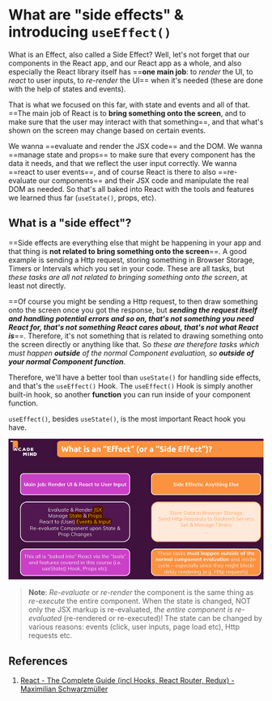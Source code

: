 # What are "side effects" & introducing `useEffect()`

What is an Effect, also called a Side Effect? Well, let's not forget that our components in the React app, and our React app as a whole, and also especially the React library itself has ==**one main job**: to _render_ the UI, to _react_ to user inputs, to _re-render_ the UI== when it's needed (these are done with the help of states and events).

That is what we focused on this far, with state and events and all of that. ==The main job of React is to **bring something onto the screen**, and to make sure that the user may interact with that something==, and that what's shown on the screen may change based on certain events.

We wanna ==evaluate and render the JSX code== and the DOM. We wanna ==manage state and props== to make sure that every component has the data it needs, and that we reflect the user input correctly. We wanna ==react to user events==, and of course React is there to also ==re-evaluate our components== and their JSX code and manipulate the real DOM as needed. So that's all baked into React with the tools and features we learned thus far (`useState()`, props, etc).

## What is a "side effect"?

==Side effects are everything else that might be happening in your app and that thing is **not related to bring something onto the screen**==. A good example is sending a Http request, storing something in Browser Storage, Timers or Intervals which you set in your code. These are all tasks, but _these tasks are all not related to bringing something onto the screen_, at least not directly.

==Of course you might be sending a Http request, to then draw something onto the screen once you got the response, but _**sending the request itself and handling potential errors and so on, that's not something you need React for, that's not something React cares about, that's not what React is**_==. Therefore, it's not something that is related to drawing something onto the screen directly or anything like that. So _these are therefore tasks which must happen **outside** of the normal Component evaluation, so **outside of your normal Component function**_.

Therefore, we'll have a better tool than `useState()` for handling side effects, and that's the `useEffect()` Hook. The `useEffect()` Hook is simply another built-in hook, so another **function** you can run inside of your component function.

`useEffect()`, besides `useState()`, is the most important React hook you have.

![Side_effects](..\img\Side_effects.jpg)

> **Note**: _Re-evaluate_ or _re-render_ the component is the same thing as _re-execute_ the entire component. When the state is changed, NOT only the JSX markup is re-evaluated, _the entire component is re-evaluated_ (re-rendered or re-executed)! The state can be changed by various reasons: events (click, user inputs, page load etc), Http requests etc.

## References

1. [React - The Complete Guide (incl Hooks, React Router, Redux) - Maximilian Schwarzmüller](https://www.udemy.com/course/react-the-complete-guide-incl-redux/)
